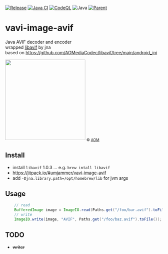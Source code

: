 [![Release](https://jitpack.io/v/umjammer/vavi-image-avif.svg)](https://jitpack.io/#umjammer/vavi-image-avif)
[![Java CI](https://github.com/umjammer/vavi-image-avif/actions/workflows/maven.yml/badge.svg)](https://github.com/umjammer/vavi-image-avif/actions/workflows/maven.yml)
[![CodeQL](https://github.com/umjammer/vavi-image-avif/actions/workflows/codeql-analysis.yml/badge.svg)](https://github.com/umjammer/vavi-image-avif/actions/workflows/codeql-analysis.yml)
![Java](https://img.shields.io/badge/Java-17-b07219)
[![Parent](https://img.shields.io/badge/Parent-vavi--image--sandbox-pink)](https://github.com/umjammer/vavi-image-sandbox)

# vavi-image-avif

Java AVIF decoder and encoder<br/>
wrapped [libavif](https://github.com/AOMediaCodec/libavif) by jna<br/>
based on https://github.com/AOMediaCodec/libavif/tree/main/android_jni

<img src="https://upload.wikimedia.org/wikipedia/commons/4/45/Avif-logo-rgb.svg" width="256"/>
<sub>© <a href="https://aomedia.org/av1/">AOM</a></sub>

## Install

 * install `libavif` 1.0.3 ... e.g. `brew intall libavif`
 * https://jitpack.io/#umjammer/vavi-image-avif
 * add `-Djna.library.path=/opt/homebrew/lib` for jvm args

## Usage

```java
    // read
    BufferedImage image = ImageIO.read(Paths.get("/foo/bar.avif").toFile());
    // write
    ImageIO.write(image, "AVIF", Paths.get("/foo/baz.avif").toFile());
```

## TODO

 * ~~writer~~
